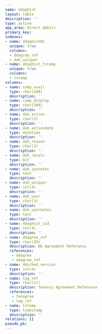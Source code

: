 ```yaml
---
name: ddaghist
layout: table
description: ''
type: active
app_area: direct_debits
primary_key: 
indexes:
- name: ddaghist01
  unique: true
  columns:
  - ddagree_ref
  - dah_uniquer
- name: ddaghist_tstamp
  unique: true
  columns:
  - tstamp
columns:
- name: comp_avail
  type: char(200)
  description: ''
- name: comp_display
  type: char(200)
  description: ''
- name: dah_action
  type: char(3)
  description: ''
- name: dah_actiondate
  type: datetime
  description: ''
- name: dah_reason
  type: char(3)
  description: ''
- name: dah_recalc
  type: bit
  description: ''
- name: dah_sysnotes
  type: text
  description: ''
- name: dah_uniquer
  type: int(4)
  description: ''
- name: dah_user
  type: char(3)
  description: ''
- name: dah_usernotes
  type: text
  description: ''
- name: ddaghist_sid
  type: int(4)
  description: ''
- name: ddagree_ref
  type: char(20)
  description: DD Agreement Reference
  references:
   - ddagree
   - ddagree_ref
- name: ddsched_version
  type: int(4)
  description: ''
- name: tag_ref
  type: char(11)
  description: Tenancy Agreement Reference
  references:
   - tenagree
   - tag_ref
- name: tstamp
  type: timestamp
  description: ''
relations: []
pseudo_pk: 
---
```



